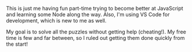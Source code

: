 This is just me having fun part-time trying to become better at JavaScript and learning some Node along the way. Also, I'm using VS Code for development, which is new to me as well.

My goal is to solve all the puzzles without getting help (cheating!). My free time is few and far between, so I ruled out getting them done quickly from the start! 








